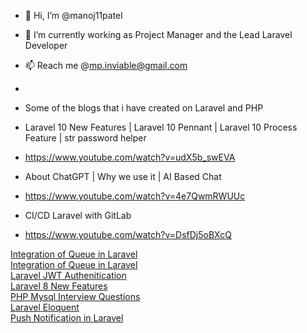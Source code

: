 - 👋 Hi, I’m @manoj11patel
- 🌱 I’m currently working as Project Manager and the Lead Laravel Developer 
- 📫 Reach me @mp.inviable@gmail.com
- 
- Some of the blogs that i have created on Laravel and PHP

- Laravel 10 New Features | Laravel 10 Pennant | Laravel 10 Process Feature | str password helper
- https://www.youtube.com/watch?v=udX5b_swEVA

- About ChatGPT | Why we use it | AI Based Chat
- https://www.youtube.com/watch?v=4e7QwmRWUUc 

- CI/CD Laravel with GitLab
- https://www.youtube.com/watch?v=DsfDj5oBXcQ


<a  target="_blank" href="https://laravelfacts.blogspot.com/2021/08/integration-of-queue-in-laravel.html">Integration of Queue in Laravel</a>
<br>
<a  target="_blank" href="https://laravelfacts.blogspot.com/2021/08/supervisor-integration-in-laravel.html">Integration of Queue in Laravel</a>
<br>
<a  target="_blank" href="https://laravelfacts.blogspot.com/2020/09/laravel-jwt-auth.html">Laravel JWT Authenitication</a>
<br>
<a  target="_blank" href="https://laravelfacts.blogspot.com/2020/09/laravel-8-new-features.html">Laravel 8 New Features</a>
<br>
<a  target="_blank" href="https://laravelfacts.blogspot.com/2020/09/php-mysql-laravel-interview-questions.html">PHP Mysql Interview Questions</a>
<br>
<a  target="_blank" href="https://laravelfacts.blogspot.com/2020/08/laravel-eloquent.html">Laravel Eloquent</a>
<br>
<a  target="_blank" href="https://laravelfacts.blogspot.com/2020/08/push-notification-in-laravel.html">Push Notification in Laravel</a>

<!---
manoj11patel/manoj11patel is a ✨ special ✨ repository because its `README.md` (this file) appears on your GitHub profile.
You can click the Preview link to take a look at your changes.
--->
